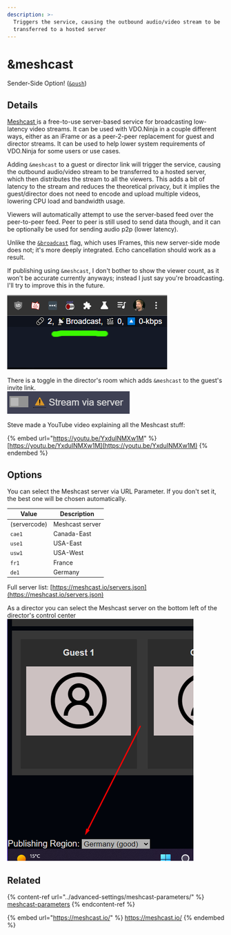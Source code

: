 ```yaml
---
description: >-
  Triggers the service, causing the outbound audio/video stream to be
  transferred to a hosted server
---
```


# \&meshcast

Sender-Side Option! ([`&push`](../source-settings/push.md))

## Details

[Meshcast ](https://meshcast.io/)is a free-to-use server-based service for broadcasting low-latency video streams. It can be used with VDO.Ninja in a couple different ways, either as an iFrame or as a peer-2-peer replacement for guest and director streams. It can be used to help lower system requirements of VDO.Ninja for some users or use cases.

Adding `&meshcast` to a guest or director link will trigger the service, causing the outbound audio/video stream to be transferred to a hosted server, which then distributes the stream to all the viewers. This adds a bit of latency to the stream and reduces the theoretical privacy, but it implies the guest/director does not need to encode and upload multiple videos, lowering CPU load and bandwidth usage.

Viewers will automatically attempt to use the server-based feed over the peer-to-peer feed. Peer to peer is still used to send data though, and it can be optionally be used for sending audio p2p (lower latency).

Unlike the [`&broadcast`](../advanced-settings/view-parameters/broadcast.md) flag, which uses IFrames, this new server-side mode does not; it's more deeply integrated. Echo cancellation should work as a result.

If publishing using `&meshcast`, I don't bother to show the viewer count, as it won't be accurate currently anyways; instead I just say you're broadcasting. I'll try to improve this in the future.

![](<../.gitbook/assets/image (93) (1) (1) (1).png>)

There is a toggle in the director's room which adds `&meshcast` to the guest's invite link.\
![](<../.gitbook/assets/image (105) (1).png>)

Steve made a YouTube video explaining all the Meshcast stuff:

{% embed url="https://youtu.be/YxduINMXw1M" %}
[https://youtu.be/YxduINMXw1M](https://youtu.be/YxduINMXw1M)
{% endembed %}

## Options

You can select the Meshcast server via URL Parameter. If you don't set it, the best one will be chosen automatically.

| Value        | Description     |
| ------------ | --------------- |
| (servercode) | Meshcast server |
| `cae1`       | Canada-East     |
| `use1`       | USA-East        |
| `usw1`       | USA-West        |
| `fr1`        | France          |
| `de1`        | Germany         |

Full server list: [https://meshcast.io/servers.json](https://meshcast.io/servers.json)

As a director you can select the Meshcast server on the bottom left of the director's control center\
![](<../.gitbook/assets/image (2).png>)

## Related

{% content-ref url="../advanced-settings/meshcast-parameters/" %}
[meshcast-parameters](../advanced-settings/meshcast-parameters/)
{% endcontent-ref %}

{% embed url="https://meshcast.io/" %}
https://meshcast.io/
{% endembed %}
